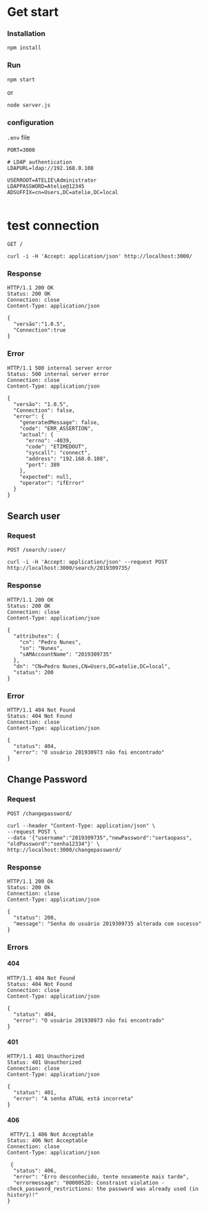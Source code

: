 # Get start

### Installation

    npm install

### Run

    npm start

or

    node server.js
    
### configuration

`.env` file

```env
PORT=3000

# LDAP authentication
LDAPURL=ldap://192.168.0.108

USERROOT=ATELIE\Administrator 
LDAPPASSWORD=Atelie@12345
ADSUFFIX=cn=Users,DC=atelie,DC=local


```

# test connection


`GET /`

    curl -i -H 'Accept: application/json' http://localhost:3000/

### Response

    HTTP/1.1 200 OK
    Status: 200 OK
    Connection: close
    Content-Type: application/json

    {
      "versão":"1.0.5", 
      "Connection":true
    }

### Error

    HTTP/1.1 500 internal server error
    Status: 500 internal server error
    Connection: close
    Content-Type: application/json

    {
      "versão": "1.0.5",
      "Connection": false,
      "error": {
        "generatedMessage": false,
        "code": "ERR_ASSERTION",
        "actual": {
          "errno": -4039,
          "code": "ETIMEDOUT",
          "syscall": "connect",
          "address": "192.168.0.108",
          "port": 389
        },
        "expected": null,
        "operator": "ifError"
      }
    }
    

## Search user

### Request

`POST /search/:user/`

    curl -i -H 'Accept: application/json' --request POST http://localhost:3000/search/2019309735/

### Response

    HTTP/1.1 200 OK
    Status: 200 OK
    Connection: close
    Content-Type: application/json

    {
      "attributes": {
        "cn": "Pedro Nunes",
        "sn": "Nunes",
        "sAMAccountName": "2019309735"
      },
      "dn": "CN=Pedro Nunes,CN=Users,DC=atelie,DC=local",
      "status": 200
    }

### Error

    HTTP/1.1 404 Not Found
    Status: 404 Not Found
    Connection: close
    Content-Type: application/json

    {
      "status": 404,
      "error": "O usuário 201930973 não foi encontrado"
    }
    

## Change Password

### Request

`POST /changepassword/`

    curl --header "Content-Type: application/json" \
    --request POST \
    --data '{"username":"2019309735","newPassword":"sertaopass", "oldPassword":"senha12334"}' \
    http://localhost:3000/changepassword/

### Response

    HTTP/1.1 200 Ok
    Status: 200 Ok
    Connection: close
    Content-Type: application/json

    {
      "status": 200,
      "message": "Senha do usuário 2019309735 alterada com sucesso"
    }
    
### Errors

#### 404

    HTTP/1.1 404 Not Found
    Status: 404 Not Found
    Connection: close
    Content-Type: application/json

    {
      "status": 404,
      "error": "O usuário 201930973 não foi encontrado"
    }
    
 #### 401
 
 
    HTTP/1.1 401 Unauthorized
    Status: 401 Unauthorized
    Connection: close
    Content-Type: application/json

    {
      "status": 401,
      "error": "A senha ATUAL está incorreta"
    }
 
  #### 406
 
     HTTP/1.1 406 Not Acceptable
    Status: 406 Not Acceptable
    Connection: close
    Content-Type: application/json

     {
      "status": 406,
      "error": "Erro desconhecido, tente novamente mais tarde",
      "errormessage": "0000052D: Constraint violation - check_password_restrictions: the password was already used (in history)!"
    }
  
